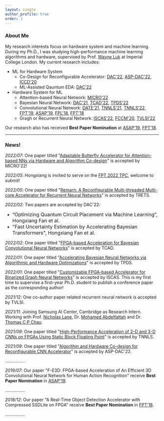 ```yaml
---
layout: single
author_profile: true
order: 1
---
```


### About Me

My research interests focus on hardware system and machine learning. During my Ph.D., I was studying high-performance machine learning algorithms and hardware, supervised by Prof. [Wayne Luk](https://www.imperial.ac.uk/people/w.luk) at Imperial College London. My current research includes:

- ML for Hardware System
    - Co-Design for Reconfigurable Accelerator: [DAC'22](), [ASP-DAC'22](https://arxiv.org/pdf/2111.12787.pdf), [ICCD'20](https://www.doc.ic.ac.uk/~wl/papers/20/iccd20hf.pdf)
    - ML-Assisted Qauntum EDA: [DAC'22]()
- Hardware System for ML
    - Attention-based Neural Network: [MICRO'22]()
    - Bayesian Neural Network: [DAC'21](https://arxiv.org/abs/2002.00190), [TCAD'22](), [TPDS'22]()
    - Convolutional Neural Network: [DATE'21](https://www.doc.ic.ac.uk/~wl/papers/21/date21sl.pdf), [TNNLS'21](https://www.doc.ic.ac.uk/~wl/papers/21/tnnls21sl.pdf), [TNNLS'22](https://ieeexplore.ieee.org/abstract/document/9570135), [FPT'19](https://ieeexplore.ieee.org/abstract/document/8977902), [ASAP'19](https://ieeexplore.ieee.org/abstract/document/8825127), [FPL'18](https://kalman.mee.tcd.ie/fpl2018/content/pdfs/FPL2018-43iDzVTplcpussvbfIaaHz/7wTTri20Bf7cOu5oGV2354/2OD0B3Lyud8KEWPyGHhnIb.pdf), [FPT'18](https://www.doc.ic.ac.uk/~wl/papers/18/fpt18hf.pdf)
    - Gragh or Recurrent Neural Network: [ISCAS'22](), [FCCM'20](https://www.doc.ic.ac.uk/~wl/papers/20/fccm20zq.pdf), [TVLSI'22](https://ieeexplore.ieee.org/abstract/document/9664799)

Our research also has received **Best Paper Nomination** at [ASAP'19](https://asap2019.csl.cornell.edu/program.html), [FPT'18](http://www.fpt18.sakura.ne.jp/program.html).

___

### News!

*2022/07*: One paper titled "[Adaptable Butterfly Accelerator for Attention-based NNs via Hardware and Algorithm Co-design]()" is accepted by MICRO'22!

*2022/05*: Hongxiang is invited to serve on the [FPT 2022 TPC](https://fpt22.hkust.edu.hk/), welcome to submit!   

*2022/05*: One paper titled "[Remarn: A Reconfigurable Multi-threaded Multi-core Accelerator for Recurrent Neural Networks]()" is accepted by TRETS.

*2022/02*: Two papers are accepted by DAC'22: 

- <font size=3> “Optimizing Quantum Circuit Placement via Machine Learning”, Hongxiang Fan et al.</font>
- <font size=3> "Fast Uncertainty Estimation by Accelerating Bayesian Transformers", Hongxiang Fan et al.</font> 

*2022/02*: One paper titled "[FPGA-based Acceleration for Bayesian Convolutional Neural Networks]()" is accepted by TCAD.

*2022/01*: One paper titled "[Accelerating Bayesian Neural Networks via Algorithmic and Hardware Optimizations]()" is accepted by TPDS.

*2022/01*: One paper titled "[Customizable FPGA-based Accelerator for Binarized Graph Neural Networks]()" is accepted by ISCAS. This is my first time to supervise a first-year Ph.D. student to publish a conference paper as the corresponding author!

*2021/12*: One co-author paper related recurrent neural network is accepted by TVLSI.

*2021/11*: Joining Samsung AI Center, Cambridge as Research Intern. Working with Prof. [Nicholas Lane](http://niclane.org/), Dr. [Mohamed Abdelfattah](https://tech.cornell.edu/people/mohamed-abdelfattah/) and Dr. [Thomas C P Chau](https://www.thomaschau.uk/).

*2021/09*: One paper titled "[High-Performance Acceleration of 2-D and 3-D CNNs on FPGAs Using Static Block Floating Point](https://ieeexplore.ieee.org/abstract/document/9570135)" is accepted by TNNLS.

*2021/09*: One paper titled "[Algorithm and Hardware Co-design for Reconfigurable CNN Accelerator](https://arxiv.org/pdf/2111.12787.pdf)" is accepted by ASP-DAC'22.

................

*2019/07*: Our paper "F-E3D: FPGA-based Acceleration of An Efficient 3D Convolutional Neural Network for Human Action Recognition" receive **Best Paper Nomination** in [ASAP'19](https://asap2019.csl.cornell.edu/program.html).

................

*2018/12*: Our paper "A Real-Time Object Detection Accelerator with Compressed SSDLite on FPGA" receive **Best Paper Nomination** in [FPT'18](http://www.fpt18.sakura.ne.jp/program.html).

................

